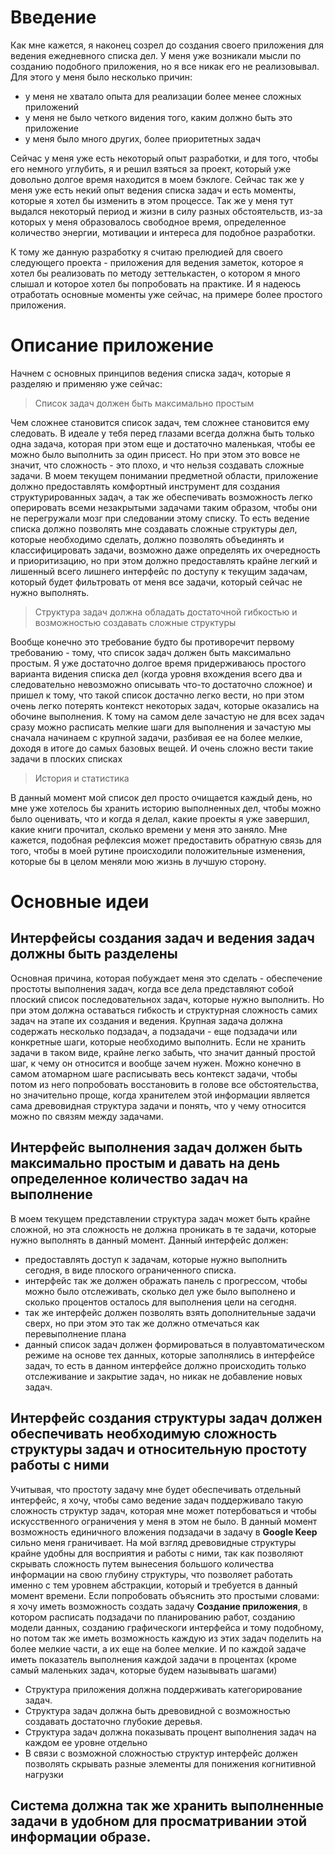 # Введение

Как мне кажется, я наконец созрел до создания своего приложения для ведения ежедневного списка дел.
У меня уже возникали мысли по созданию подобного приложения, но я все никак его не реализовывал.
Для этого у меня было несколько причин:
- у меня не хватало опыта для реализации более менее сложных приложений
- у меня не было четкого видения того, каким должно быть это приложение
- у меня было много других, более приоритетных задач

Сейчас у меня уже есть некоторый опыт разработки, и для того, чтобы его немного углубить, я и решил взяться за проект, который уже довольно долгое время находится в моем бэклоге.
Сейчас так же у меня уже есть некий опыт ведения списка задач и есть моменты, которые я хотел бы изменить в этом процессе.
Так же у меня тут выдался некоторый период и жизни в силу разных обстоятельств, из-за которых у меня образовалось свободное время, определенное количество энергии, мотивации и интереса для подобное разработки.

К тому же данную разработку я считаю прелюдией для своего следующего проекта - приложения для ведения заметок, которое я хотел бы реализовать по методу зеттелькастен, о котором я много слышал и которое хотел бы попробовать на практике.
И я надеюсь отработать основные моменты уже сейчас, на примере более простого приложения.

# Описание приложение

Начнем с основных принципов ведения списка задач, которые я разделяю и применяю уже сейчас:

> Список задач должен быть максимально простым

Чем сложнее становится список задач, тем сложнее становится ему следовать. В идеале у тебя перед глазами всегда должна быть только одна задача, которая при этом еще и достаточно маленькая, чтобы ее можно было выполнить за один присест.
Но при этом это вовсе не значит, что сложность - это плохо, и что нельзя создавать сложные задачи.
В моем текущем понимании предметной области, приложение должно предоставлять комфортный инструмент для создания структурированных задач, а так же обеспечивать возможность легко оперировать всеми незакрытыми задачами таким образом, чтобы они не перегружали мозг при следовании этому списку.
То есть ведение списка должно позволять мне создавать сложные структуры дел, которые необходимо сделать, должно позволять объединять и классифицировать задачи, возможно даже определять их очередность и приоритизацию, но при этом должно предоставлять крайне легкий и лишенный всего лишнего интерфейс по доступу к текущим задачам, который будет фильтровать от меня все задачи, который сейчас не нужно выполнять.

> Структура задач должна обладать достаточной гибкостью и возможностью создавать сложные структуры

Вообще конечно это требование будто бы противоречит первому требованию - тому, что список задач должен быть максимально простым.
Я уже достаточно долгое время придерживаюсь простого варианта видения списка дел (когда уровня вхождения всего два и следовательно невозможно описывать что-то достаточно сложное) и пришел к тому, что такой список достачно легко вести, но при этом очень легко потерять контекст некоторых задач, которые оказались на обочине выполнения.
К тому на самом деле зачастую не для всех задач сразу можно расписать мелкие шаги для выполнения и зачастую мы сначала начинаем с крупной задачи, разбивая ее на более мелкие, доходя в итоге до самых базовых вещей.
И очень сложно вести такие задачи в плоских списках

> История и статистика

В данный момент мой список дел просто очищается каждый день, но мне уже хотелось бы хранить историю выполненных дел, чтобы можно было оценивать, что и когда я делал, какие проекты я уже завершил, какие книги прочитал, сколько времени у меня это заняло.
Мне кажется, подобная рефлексия может предоставить обратную связь для того, чтобы в моей рутине происходили положительные изменения, которые бы в целом меняли мою жизнь в лучшую сторону.

# Основные идеи

## Интерфейсы создания задач и ведения задач должны быть разделены

Основная причина, которая побуждает меня это сделать - обеспечение простоты выполнения задач, когда все дела представляют собой плоский список последовательнох задач, которые нужно выполнить.
Но при этом должна оставаться гибкость и структурная сложность самих задач на этапе их создания и ведения. Крупная задача должна содержать несколько подзадач, а подзадачи - еще подзадачи или конкретные шаги, которые необходимо выполнить.
Если не хранить задачи в таком виде, крайне легко забыть, что значит данный простой шаг, к чему он относится и вообще зачем нужен.
Можно конечно в самом атомарном шаге расписывать весь контекст задачи, чтобы потом из него попробовать восстановить в голове все обстоятельства, но значительно проще, когда хранителем этой информации является сама древовидная структура задачи и понять, что у чему относится можно по связям между задачами.

## Интерфейс выполнения задач должен быть максимально простым и давать на день определенное количество задач на выполнение

В моем текущем представлении структура задач может быть крайне сложной, но эта сложность не должна проникать в те задачи, которые нужно выполнять в данный момент.
Данный интерфейс должен:
- предоставлять доступ к задачам, которые нужно выполнить сегодня, в виде плоского ограниченного списка.
- интерфейс так же должен ображать панель с прогрессом, чтобы можно было отслеживать, сколько дел уже было выполнено и сколько процентов осталось для выполнения цели на сегодня.
- так же интерфейс должен позволять взять дополнительные задачи сверх, но при этом это так же должно отмечаться как перевыполнение плана
- данный список задач должен формироваться в полуавтоматическом режиме на основе тех данных, которые заполнялись в интерфейсе задач, то есть в данном интерфейсе должно происходить только отслеживание и закрытие задач, но никак не добавление новых задач.

## Интерфейс создания структуры задач должен обеспечивать необходимую сложность структуры задач и относительную простоту работы с ними
 
Учитывая, что простоту задачу мне будет обеспечивать отдельный интерфейс, я хочу, чтобы само ведение задач поддерживало такую сложность структур задач, которая мне может потербоваться и чтобы искусственного ограничения у меня в этом не было.
В данный момент возможность единичного вложения подзадачи в задачу в **Google Keep** сильно меня граничивает.
На мой взгляд древовидные структуры крайне удобны для восприятия и работы с ними, так как позволяют скрывать сложность путем вынесения большого количества информации на свою глубину структуры, что позволяет работать именно с тем уровнем абстракции, который и требуется в данный момент времени.
Если попробовать объяснить это простыми словами: я хочу иметь возможность создать задачу **Создание приложения**, в котором расписать подзадачи по планированию работ, созданию модели данных, созданию графическоги интерфейса и тому подобному, но потом так же иметь возможность каждую из этих задач поделить на более мелкие части, а их еще на более мелкие.
И по каждой задаче иметь показатель выполнения каждой задачи в процентах (кроме самый маленьких задач, которые будем назывывать шагами)

- Структура приложения должна поддерживать категорирование задач.
- Структура задач должна быть древовидной с возможностью создавать достаточно глубокие деревья.
- Структура задач должна показывать процент выполнения задач на каждом ее уровне отдельно
- В связи с возможной сложностью структур интерфейс должен позволять скрывать разные элементы для понижения когнитивной нагрузки

## Система должна так же хранить выполненные задачи в удобном для просматривании этой информации образе.
